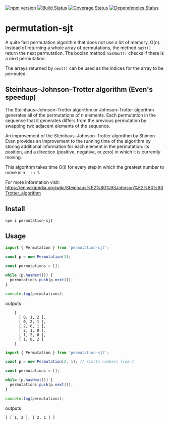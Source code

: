[![npm version](https://badge.fury.io/js/permutation-sjt.svg)](https://badge.fury.io/js/permutation-sjt)
[![Build Status](https://travis-ci.com/dranidis/permutation-sjt.svg?branch=main)](https://travis-ci.com/dranidis/permutation-sjt)
[![Coverage Status](https://coveralls.io/repos/github/dranidis/permutation-sjt/badge.svg)](https://coveralls.io/github/dranidis/permutation-sjt)
[![Dependencies Status](https://status.david-dm.org/gh/dranidis/permutation-sjt.svg)](https://status.david-dm.org/gh/dranidis/permutation-sjt)

# permutation-sjt

A quite fast permutation algorithm that does not use a lot of memory, O(n).
Instead of returning a whole array of permutations, the method `next()` return the next permutation. The boolan method `hasNext()` checks if there is a next permutation.

The arrays returned by `next()` can be used as the indices for the array to be permuted.

## Steinhaus–Johnson–Trotter algorithm (Even's speedup)

The Steinhaus–Johnson–Trotter algorithm or Johnson–Trotter algorithm generates
all of the permutations of n elements. Each permutation in the sequence that
it generates differs from the previous permutation by swapping two adjacent
elements of the sequence.

An improvement of the Steinhaus–Johnson–Trotter algorithm by Shimon Even
provides an improvement to the running time
of the algorithm by storing additional information for each element in the
permutation: its position, and a direction (positive, negative, or zero) in which
it is currently moving.

This algorithm takes time O(i) for every step in which the greatest number to move is n − i + 1.

For more information visit:
https://en.wikipedia.org/wiki/Steinhaus%E2%80%93Johnson%E2%80%93Trotter_algorithm

## Install

```
npm i permutation-sjt
```

## Usage

```TypeScript
import { Permutation } from 'permutation-sjt';

const p = new Permutation(3);

const permutations = [];

while (p.hasNext()) {
  permutations.push(p.next());
}

console.log(permutations);
```

outputs

```
    [
      [ 0, 1, 2 ],
      [ 0, 2, 1 ],
      [ 2, 0, 1 ],
      [ 2, 1, 0 ],
      [ 1, 2, 0 ],
      [ 1, 0, 2 ]
    ]
```

```TypeScript
import { Permutation } from 'permutation-sjt';

const p = new Permutation(2, 1); // starts numbers from 1

const permutations = [];

while (p.hasNext()) {
  permutations.push(p.next());
}

console.log(permutations);
```

outputs

```
[ [ 1, 2 ], [ 2, 1 ] ]
```
